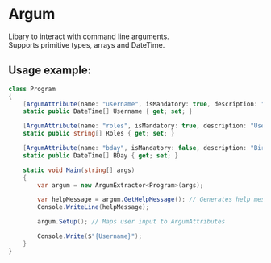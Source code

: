 # Argum
Libary to interact with command line arguments.<br/>
Supports primitive types, arrays and DateTime.<br/>
## Usage example:
```c#
class Program
{
    [ArgumAttribute(name: "username", isMandatory: true, description: "Username argument.")]
    static public DateTime[] Username { get; set; }

    [ArgumAttribute(name: "roles", isMandatory: true, description: "User roles argument.")]
    static public string[] Roles { get; set; }

    [ArgumAttribute(name: "bday", isMandatory: false, description: "Birthday argument.")]
    static public DateTime[] BDay { get; set; }

    static void Main(string[] args)
    {
        var argum = new ArgumExtractor<Program>(args);

        var helpMessage = argum.GetHelpMessage(); // Generates help message from ArgumAttributes
        Console.WriteLine(helpMessage);

        argum.Setup(); // Maps user input to ArgumAttributes

        Console.Write($"{Username}");
    }
}
```
